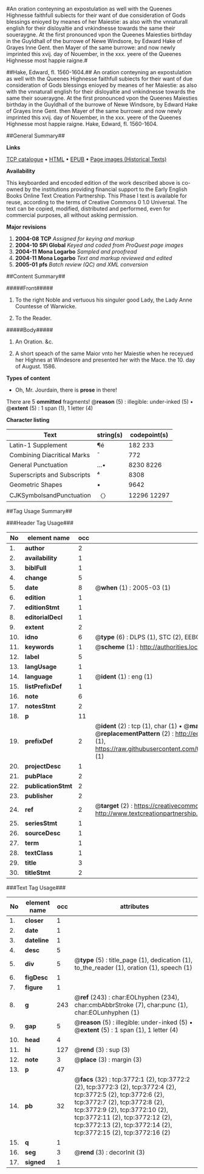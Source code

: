 #An oration conteyning an expostulation as well with the Queenes Highnesse faithfull subiects for their want of due consideration of Gods blessings enioyed by meanes of her Maiestie: as also with the vnnaturall english for their disloyaltie and vnkindnesse towards the same their soueraygne. At the first pronounced vpon the Queenes Maiesties birthday in the Guyldhall of the burrowe of Newe Windsore, by Edward Hake of Grayes Inne Gent. then Mayer of the same burrowe: and now newly imprinted this xvij. day of Nouember, in the xxx. yeere of the Queenes Highnesse most happie raigne.#

##Hake, Edward, fl. 1560-1604.##
An oration conteyning an expostulation as well with the Queenes Highnesse faithfull subiects for their want of due consideration of Gods blessings enioyed by meanes of her Maiestie: as also with the vnnaturall english for their disloyaltie and vnkindnesse towards the same their soueraygne. At the first pronounced vpon the Queenes Maiesties birthday in the Guyldhall of the burrowe of Newe Windsore, by Edward Hake of Grayes Inne Gent. then Mayer of the same burrowe: and now newly imprinted this xvij. day of Nouember, in the xxx. yeere of the Queenes Highnesse most happie raigne.
Hake, Edward, fl. 1560-1604.

##General Summary##

**Links**

[TCP catalogue](http://www.ota.ox.ac.uk/tcp/)  • 
[HTML](http://tei.it.ox.ac.uk/tcp/Texts-HTML/free/A02/A02479.html)  • 
[EPUB](http://tei.it.ox.ac.uk/tcp/Texts-EPUB/free/A02/A02479.epub) • 
[Page images (Historical Texts)](https://data.historicaltexts.jisc.ac.uk/view?pubId=eebo-99839363e&pageId=eebo-99839363e-3772-1)

**Availability**

This keyboarded and encoded edition of the
	       work described above is co-owned by the institutions
	       providing financial support to the Early English Books
	       Online Text Creation Partnership. This Phase I text is
	       available for reuse, according to the terms of Creative
	       Commons 0 1.0 Universal. The text can be copied,
	       modified, distributed and performed, even for
	       commercial purposes, all without asking permission.

**Major revisions**

1. __2004-08__ __TCP__ *Assigned for keying and markup*
1. __2004-10__ __SPi Global__ *Keyed and coded from ProQuest page images*
1. __2004-11__ __Mona Logarbo__ *Sampled and proofread*
1. __2004-11__ __Mona Logarbo__ *Text and markup reviewed and edited*
1. __2005-01__ __pfs__ *Batch review (QC) and XML conversion*

##Content Summary##

#####Front#####

1. To the right Noble and vertuous his singuler good Lady, the Lady Anne Countesse of Warwicke.

1. To the Reader.

#####Body#####

1. An Oration. &c.

1. A short speach of the same Maior vnto her Maiestie when he receyued her Highnes at Windesore and presented her with the Mace. the 10. day of August. 1586.

**Types of content**

  * Oh, Mr. Jourdain, there is **prose** in there!

There are 5 **ommitted** fragments! 
 @__reason__ (5) : illegible: under-inked (5)  •  @__extent__ (5) : 1 span (1), 1 letter (4)

**Character listing**


|Text|string(s)|codepoint(s)|
|---|---|---|
|Latin-1 Supplement|¶é|182 233|
|Combining             Diacritical Marks|̄|772|
|General Punctuation|…•|8230 8226|
|Superscripts             and Subscripts|⁴|8308|
|Geometric Shapes|▪|9642|
|CJKSymbolsandPunctuation|〈〉|12296 12297|

##Tag Usage Summary##

###Header Tag Usage###

|No|element name|occ|attributes|
|---|---|---|---|
|1.|__author__|2||
|2.|__availability__|1||
|3.|__biblFull__|1||
|4.|__change__|5||
|5.|__date__|8| @__when__ (1) : 2005-03 (1)|
|6.|__edition__|1||
|7.|__editionStmt__|1||
|8.|__editorialDecl__|1||
|9.|__extent__|2||
|10.|__idno__|6| @__type__ (6) : DLPS (1), STC (2), EEBO-CITATION (1), PROQUEST (1), VID (1)|
|11.|__keywords__|1| @__scheme__ (1) : http://authorities.loc.gov/ (1)|
|12.|__label__|5||
|13.|__langUsage__|1||
|14.|__language__|1| @__ident__ (1) : eng (1)|
|15.|__listPrefixDef__|1||
|16.|__note__|6||
|17.|__notesStmt__|2||
|18.|__p__|11||
|19.|__prefixDef__|2| @__ident__ (2) : tcp (1), char (1)  •  @__matchPattern__ (2) : ([0-9\-]+):([0-9IVX]+) (1), (.+) (1)  •  @__replacementPattern__ (2) : http://eebo.chadwyck.com/downloadtiff?vid=$1&page=$2 (1), https://raw.githubusercontent.com/textcreationpartnership/Texts/master/tcpchars.xml#$1 (1)|
|20.|__projectDesc__|1||
|21.|__pubPlace__|2||
|22.|__publicationStmt__|2||
|23.|__publisher__|2||
|24.|__ref__|2| @__target__ (2) : https://creativecommons.org/publicdomain/zero/1.0/ (1), http://www.textcreationpartnership.org/docs/. (1)|
|25.|__seriesStmt__|1||
|26.|__sourceDesc__|1||
|27.|__term__|1||
|28.|__textClass__|1||
|29.|__title__|3||
|30.|__titleStmt__|2||


###Text Tag Usage###

|No|element name|occ|attributes|
|---|---|---|---|
|1.|__closer__|1||
|2.|__date__|1||
|3.|__dateline__|1||
|4.|__desc__|5||
|5.|__div__|5| @__type__ (5) : title_page (1), dedication (1), to_the_reader (1), oration (1), speech (1)|
|6.|__figDesc__|1||
|7.|__figure__|1||
|8.|__g__|243| @__ref__ (243) : char:EOLhyphen (234), char:cmbAbbrStroke (7), char:punc (1), char:EOLunhyphen (1)|
|9.|__gap__|5| @__reason__ (5) : illegible: under-inked (5)  •  @__extent__ (5) : 1 span (1), 1 letter (4)|
|10.|__head__|4||
|11.|__hi__|127| @__rend__ (3) : sup (3)|
|12.|__note__|3| @__place__ (3) : margin (3)|
|13.|__p__|47||
|14.|__pb__|32| @__facs__ (32) : tcp:3772:1 (2), tcp:3772:2 (2), tcp:3772:3 (2), tcp:3772:4 (2), tcp:3772:5 (2), tcp:3772:6 (2), tcp:3772:7 (2), tcp:3772:8 (2), tcp:3772:9 (2), tcp:3772:10 (2), tcp:3772:11 (2), tcp:3772:12 (2), tcp:3772:13 (2), tcp:3772:14 (2), tcp:3772:15 (2), tcp:3772:16 (2)|
|15.|__q__|1||
|16.|__seg__|3| @__rend__ (3) : decorInit (3)|
|17.|__signed__|1||
